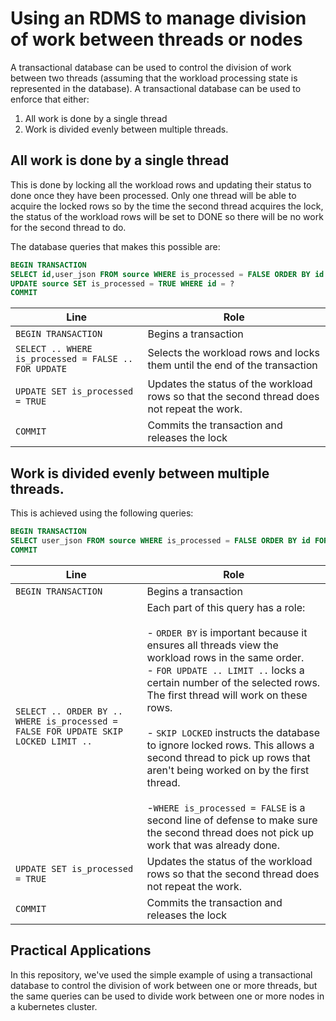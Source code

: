 # Using an RDMS to manage division of work between threads or nodes

A transactional database can be used to control the division of work between two threads (assuming that the workload processing state is represented in the database). A transactional database can be used to enforce that either:

1. All work is done by a single thread
2. Work is divided evenly between multiple threads.

## All work is done by a single thread

This is done by locking all the workload rows and updating their status to done once they have been processed. Only one thread will be able to acquire the locked rows so by the time the second thread acquires the lock, the status of the workload rows will be set to DONE so there will be no work for the second thread to do.

The database queries that makes this possible are:

```sql
BEGIN TRANSACTION
SELECT id,user_json FROM source WHERE is_processed = FALSE ORDER BY id FOR UPDATE;
UPDATE source SET is_processed = TRUE WHERE id = ?
COMMIT
```

| Line                                                 | Role                                                                                        |
|------------------------------------------------------|---------------------------------------------------------------------------------------------|
| `BEGIN TRANSACTION`                                  | Begins a transaction                                                                        |
| `SELECT .. WHERE is_processed = FALSE .. FOR UPDATE` | Selects the workload rows and locks them until the end of the transaction                   |
| `UPDATE SET is_processed = TRUE`                     | Updates the status of the workload rows so that the second thread does not repeat the work. |
| `COMMIT`                                             | Commits the transaction and releases the lock                                               |

## Work is divided evenly between multiple threads.

This is achieved using the following queries:

```sql
BEGIN TRANSACTION
SELECT user_json FROM source WHERE is_processed = FALSE ORDER BY id FOR UPDATE SKIP LOCKED LIMIT ?
COMMIT
```

| Line                                                                               | Role                                                                                                                                                                                                                                                                                                                                                                                                                                                                                                                                                                                  |
|------------------------------------------------------------------------------------|---------------------------------------------------------------------------------------------------------------------------------------------------------------------------------------------------------------------------------------------------------------------------------------------------------------------------------------------------------------------------------------------------------------------------------------------------------------------------------------------------------------------------------------------------------------------------------------|
| `BEGIN TRANSACTION`                                                                | Begins a transaction                                                                                                                                                                                                                                                                                                                                                                                                                                                                                                                                                                  |
| `SELECT .. ORDER BY .. WHERE is_processed = FALSE FOR UPDATE SKIP LOCKED LIMIT ..` | Each part of this query has a role:<br><br>- `ORDER BY` is important because it ensures all threads view the workload rows in the same order.<br>- `FOR UPDATE .. LIMIT ..` locks a certain number of the selected rows. The first thread will work on these rows.<br><br>- `SKIP LOCKED` instructs the database to ignore locked rows. This allows a second thread to pick up rows that aren't being worked on by the first thread.<br><br>-`WHERE is_processed = FALSE` is a second line of defense to make sure the second thread does not pick up work that was already done.<br> |
| `UPDATE SET is_processed = TRUE`                                                   | Updates the status of the workload rows so that the second thread does not repeat the work.                                                                                                                                                                                                                                                                                                                                                                                                                                                                                           |
| `COMMIT`                                                                           | Commits the transaction and releases the lock                                                                                                                                                                                                                                                                                                                                                                                                                                                                                                                                         |

## Practical Applications

In this repository, we've used the simple example of using a transactional database to control the division of work between one or more threads, but the same queries can be used to divide work between one or more nodes in a kubernetes cluster.


